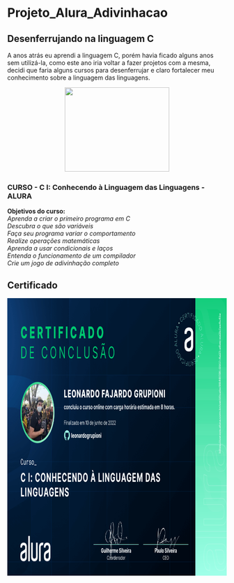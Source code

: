 
# Projeto_Alura_Adivinhacao
## Desenferrujando na linguagem C
A anos atrás eu aprendi a linguagem C, porém havia ficado alguns anos sem utilizá-la, como este ano iria voltar a fazer projetos com a mesma, decidi que faria alguns cursos para desenferrujar e claro fortalecer meu conhecimento sobre a linguagem das linguagens. 

<p align="center">
 <img width="240" height="193" src="https://github.com/leonardogrupioni/Projeto_Alura_Adivinhacao/blob/main/readme_pics/rust.gif?raw=true">
</p>

### CURSO - C I: Conhecendo à Linguagem das Linguagens - ALURA

**Objetivos do curso:**<br>
*Aprenda a criar o primeiro programa em C* <br>
*Descubra o que são variáveis* <br>
*Faça seu programa variar o comportamento* <br>
*Realize operações matemáticas* <br>
*Aprenda a usar condicionais e laços* <br>
*Entenda o funcionamento de um compilador*  <br>
*Crie um jogo de adivinhação completo* <br>

## Certificado
<p align="center">
 <img width="907" height="636" src="https://github.com/leonardogrupioni/Projeto_Alura_Adivinhacao/blob/main/readme_pics/certificadoC1.png?raw=true">
</p>
